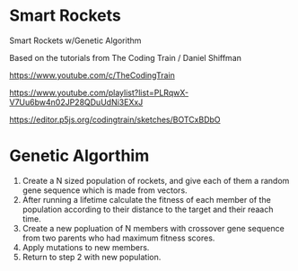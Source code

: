 # Smart Rockets
Smart Rockets w/Genetic Algorithm

Based on the tutorials from 
The Coding Train / Daniel Shiffman

https://www.youtube.com/c/TheCodingTrain

https://www.youtube.com/playlist?list=PLRqwX-V7Uu6bw4n02JP28QDuUdNi3EXxJ

https://editor.p5js.org/codingtrain/sketches/BOTCxBDbO

# Genetic Algorthim
1. Create a N sized population of rockets, and give each of them a random gene sequence which is made from vectors.
2. After running a lifetime calculate the fitness of each member of the population according to their distance to the target and their reaach time.
3. Create a new popluation of N members with crossover gene sequence from two parents who had maximum fitness scores.
4. Apply mutations to new members.
5. Return to step 2 with new population.
